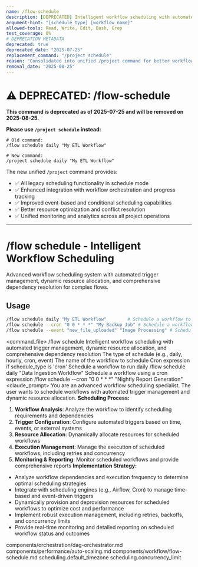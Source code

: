 ```yaml
---
name: /flow-schedule
description: [DEPRECATED] Intelligent workflow scheduling with automated trigger management, dynamic resource allocation, and comprehensive dependency resolution - use /project schedule instead
argument-hint: "[schedule_type] [workflow_name]"
allowed-tools: Read, Write, Edit, Bash, Grep
test_coverage: 0%
# DEPRECATION METADATA
deprecated: true
deprecated_date: "2025-07-25"
replacement_command: "/project schedule"
reason: "Consolidated into unified /project command for better workflow integration and consistency"
removal_date: "2025-08-25"
---
```

# ⚠️ DEPRECATED: /flow-schedule

**This command is deprecated as of 2025-07-25 and will be removed on 2025-08-25.**

**Please use `/project schedule` instead:**
```
# Old command:
/flow schedule daily "My ETL Workflow"

# New command:
/project schedule daily "My ETL Workflow"
```

The new unified `/project` command provides:
- ✅ All legacy scheduling functionality in schedule mode
- ✅ Enhanced integration with workflow orchestration and progress tracking
- ✅ Improved event-based and conditional scheduling capabilities
- ✅ Better resource optimization and conflict resolution
- ✅ Unified monitoring and analytics across all project operations

---

# /flow schedule - Intelligent Workflow Scheduling
Advanced workflow scheduling system with automated trigger management, dynamic resource allocation, and comprehensive dependency resolution for complex flows.
## Usage
```bash
/flow schedule daily "My ETL Workflow"        # Schedule a workflow to run daily
/flow schedule --cron "0 0 * * *" "My Backup Job" # Schedule a workflow using a cron expression
/flow schedule --event "new_file_uploaded" "Image Processing" # Schedule on a specific event
```
<command_file>
  <metadata>
    <n>/flow schedule</n>
    <purpose>Intelligent workflow scheduling with automated trigger management, dynamic resource allocation, and comprehensive dependency resolution</purpose>
    <usage>
      <![CDATA[
      /flow schedule [schedule_type] "[workflow_name]"
      ]]>
    </usage>
  </metadata>
  <arguments>
    <argument name="schedule_type" type="string" required="true" default="daily">
      <description>The type of schedule (e.g., daily, hourly, cron, event)</description>
    </argument>
    <argument name="workflow_name" type="string" required="true">
      <description>The name of the workflow to schedule</description>
    </argument>
    <argument name="cron_expression" type="string" required="false">
      <description>Cron expression if schedule_type is 'cron'</description>
    </argument>
  </arguments>
  <examples>
    <example>
      <description>Schedule a workflow to run daily</description>
      <usage>/flow schedule daily "Data Ingestion Workflow"</usage>
    </example>
    <example>
      <description>Schedule a workflow using a cron expression</description>
      <usage>/flow schedule --cron "0 0 * * *" "Nightly Report Generation"</usage>
    </example>
  </examples>
  <claude_prompt>
    <prompt>
You are an advanced workflow scheduling specialist. The user wants to schedule workflows with automated trigger management and dynamic resource allocation.
**Scheduling Process:**
1. **Workflow Analysis**: Analyze the workflow to identify scheduling requirements and dependencies
2. **Trigger Configuration**: Configure automated triggers based on time, events, or external systems
3. **Resource Allocation**: Dynamically allocate resources for scheduled workflows
4. **Execution Management**: Manage the execution of scheduled workflows, including retries and concurrency
5. **Monitoring &amp; Reporting**: Monitor scheduled workflows and provide comprehensive reports
**Implementation Strategy:**
- Analyze workflow dependencies and execution frequency to determine optimal scheduling strategies
- Integrate with scheduling engines (e.g., Airflow, Cron) to manage time-based and event-driven triggers
- Dynamically provision and deprovision resources for scheduled workflows to optimize cost and performance
- Implement robust execution management, including retries, backoffs, and concurrency limits
- Provide real-time monitoring and detailed reporting on scheduled workflow status and outcomes
<include component="components/orchestration/dag-orchestrator.md" />
<include component="components/performance/auto-scaling.md" />
<include component="components/workflow/flow-schedule.md" />
    </prompt>
  </claude_prompt>
  <dependencies>
    <includes_components>
      <component>components/orchestration/dag-orchestrator.md</component>
      <component>components/performance/auto-scaling.md</component>
      <component>components/workflow/flow-schedule.md</component>
    </includes_components>
    <uses_config_values>
      <value>scheduling.default_timezone</value>
      <value>scheduling.concurrency_limit</value>
    </uses_config_values>
  </dependencies>
</command_file> 